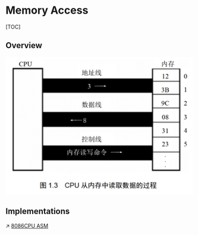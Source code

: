 # Memory Access

[TOC]



## Overview
![](../../../../../../../Assets/Pics/Screenshot%202023-03-05%20at%2010.19.55%20AM.png)


## Implementations
↗ [8086CPU ASM](../../../../../👩‍💻%20Languages%20Programming/ASM/X86/8086CPU%20ASM.md)


